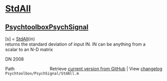 # [StdAll](StdAll)
## [Psychtoolbox](Psychtoolbox)[PsychSignal](PsychSignal)

[s] = [StdAll](StdAll)(in)  
returns the standard deviation of input IN. IN can be anything from a  
scalar to an N-D matrix  
  
DN 2008  




<div class="code_header" style="text-align:right;">
  <span style="float:left;">Path&nbsp;&nbsp;</span> <span class="counter">Retrieve <a href=
  "https://raw.github.com/Psychtoolbox-3/Psychtoolbox-3/beta/Psychtoolbox/PsychSignal/StdAll.m">current version from GitHub</a> | View <a href=
  "https://github.com/Psychtoolbox-3/Psychtoolbox-3/commits/beta/Psychtoolbox/PsychSignal/StdAll.m">changelog</a></span>
</div>
<div class="code">
  <code>Psychtoolbox/PsychSignal/StdAll.m</code>
</div>

